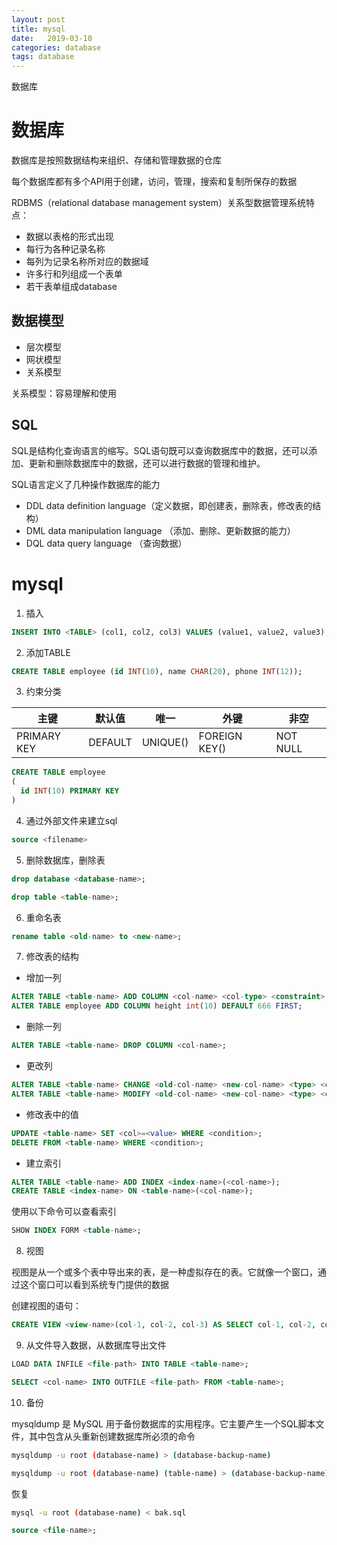 ```yaml
---
layout: post
title: mysql 
date:   2019-03-10
categories: database
tags: database
---
```


数据库
<!--more-->

# 数据库

数据库是按照数据结构来组织、存储和管理数据的仓库

每个数据库都有多个API用于创建，访问，管理，搜索和复制所保存的数据

RDBMS（relational database management system）关系型数据管理系统特点：

- 数据以表格的形式出现
- 每行为各种记录名称
- 每列为记录名称所对应的数据域
- 许多行和列组成一个表单
- 若干表单组成database

## 数据模型

- 层次模型
- 网状模型
- 关系模型

关系模型：容易理解和使用

## SQL

SQL是结构化查询语言的缩写。SQL语句既可以查询数据库中的数据，还可以添加、更新和删除数据库中的数据，还可以进行数据的管理和维护。

SQL语言定义了几种操作数据库的能力

- DDL data definition language（定义数据，即创建表，删除表，修改表的结构）
- DML data manipulation language （添加、删除、更新数据的能力）
- DQL data query language （查询数据）

# mysql

1. 插入

```sql
INSERT INTO <TABLE> (col1, col2, col3) VALUES (value1, value2, value3);
```

2. 添加TABLE

```sql
CREATE TABLE employee (id INT(10), name CHAR(20), phone INT(12));
```

3. 约束分类

| 主键        | 默认值  | 唯一   | 外键        | 非空     |
| ----------- | ------- | ------ | ----------- | -------- |
| PRIMARY KEY | DEFAULT | UNIQUE() | FOREIGN KEY() | NOT NULL |

```sql
CREATE TABLE employee
(
  id INT(10) PRIMARY KEY
)
```

4. 通过外部文件来建立sql

```sql
source <filename>
```

5. 删除数据库，删除表

```sql
drop database <database-name>;

drop table <table-name>;
```

6. 重命名表

```sql
rename table <old-name> to <new-name>;
```

7. 修改表的结构

- 增加一列

```sql
ALTER TABLE <table-name> ADD COLUMN <col-name> <col-type> <constraint> AFTER <col-name>
ALTER TABLE employee ADD COLUMN height int(10) DEFAULT 666 FIRST;
```

- 删除一列

```sql
ALTER TABLE <table-name> DROP COLUMN <col-name>;
```

- 更改列

```sql
ALTER TABLE <table-name> CHANGE <old-col-name> <new-col-name> <type> <constraint>;
ALTER TABLE <table-name> MODIFY <old-col-name> <new-col-name> <type> <constraint>;
```

- 修改表中的值

```sql
UPDATE <table-name> SET <col>=<value> WHERE <condition>;
DELETE FROM <table-name> WHERE <condition>;
```

- 建立索引

```sql
ALTER TABLE <table-name> ADD INDEX <index-name>(<col-name>);
CREATE TABLE <index-name> ON <table-name>(<col-name>);
```

使用以下命令可以查看索引

```sql
SHOW INDEX FORM <table-name>;
```

8. 视图

视图是从一个或多个表中导出来的表，是一种虚拟存在的表。它就像一个窗口，通过这个窗口可以看到系统专门提供的数据

创建视图的语句：

```sql
CREATE VIEW <view-name>(col-1, col-2, col-3) AS SELECT col-1, col-2, col-3 FROM <table-name>;
```

9. 从文件导入数据，从数据库导出文件

```sql
LOAD DATA INFILE <file-path> INTO TABLE <table-name>;

SELECT <col-name> INTO OUTFILE <file-path> FROM <table-name>;
```

10. 备份

mysqldump 是 MySQL 用于备份数据库的实用程序。它主要产生一个SQL脚本文件，其中包含从头重新创建数据库所必须的命令

```bash
mysqldump -u root (database-name) > (database-backup-name)

mysqldump -u root (database-name) (table-name) > (database-backup-name)
```

恢复

```bash
mysql -u root (database-name) < bak.sql
```

```sql
source <file-name>;
```